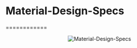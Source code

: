# Material-Design-Specs

============
<p align="center">
  <img src="https://github.com/DivyaTHBS/Material-Design-Specs/blob/master/Docs/Material%20Design%20Specs.gif" alt="Material-Design-Specs"/>
</p>
